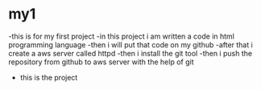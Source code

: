 # my1
-this is for my first project
-in this project i am written a code in html programming language
-then i will put that code on my github
-after that i create a aws server called httpd
-then i install the git tool
-then i push the repository from github to aws server with the help of git
- this is the project

